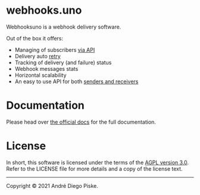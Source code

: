 
# webhooks.uno

Webhooksuno is a webhook delivery software.

Out of the box it offers:

- Managing of subscribers [via API](https://webhooks.uno/docs)
- Delivery auto [retry](https://webhooks.uno/docs/sending-webhooks/retrying-deliveries)
- Tracking of delivery (and failure) status
- Webhook messages stats
- Horizontal scalability
- An easy to use API for both [senders and receivers](https://webhooks.uno/docs/general/senders-and-receivers)

# Documentation

Please head over
[the official docs](https://webhooks.uno/docs)
for the full documentation.

# License

In short, this software is licensed under the terms of the
[AGPL version 3.0](https://choosealicense.com/licenses/agpl-3.0/).
Refer to the LICENSE file for more details and a copy of the license text.

-------

Copyright © 2021 André Diego Piske.

